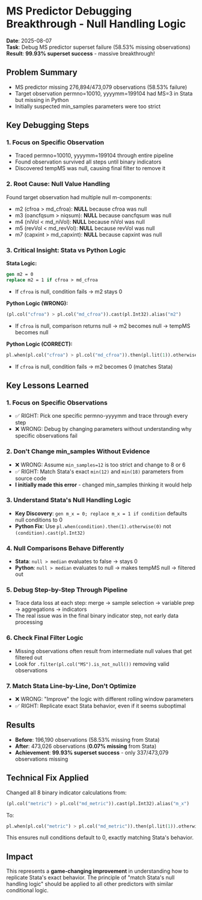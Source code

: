 # MS Predictor Debugging Breakthrough - Null Handling Logic

**Date**: 2025-08-07  
**Task**: Debug MS predictor superset failure (58.53% missing observations)  
**Result**: **99.93% superset success** - massive breakthrough!

## Problem Summary
- MS predictor missing 276,894/473,079 observations (58.53% failure)
- Target observation permno=10010, yyyymm=199104 had MS=3 in Stata but missing in Python
- Initially suspected min_samples parameters were too strict

## Key Debugging Steps

### 1. **Focus on Specific Observation**
- Traced permno=10010, yyyymm=199104 through entire pipeline
- Found observation survived all steps until binary indicators
- Discovered tempMS was null, causing final filter to remove it

### 2. **Root Cause: Null Value Handling**
Found target observation had multiple null m-components:
- m2 (cfroa > md_cfroa): **NULL** because cfroa was null
- m3 (oancfqsum > niqsum): **NULL** because oancfqsum was null  
- m4 (niVol < md_niVol): **NULL** because niVol was null
- m5 (revVol < md_revVol): **NULL** because revVol was null
- m7 (capxint > md_capxint): **NULL** because capxint was null

### 3. **Critical Insight: Stata vs Python Logic**

**Stata Logic:**
```stata
gen m2 = 0
replace m2 = 1 if cfroa > md_cfroa
```
- If `cfroa` is null, condition fails → m2 stays 0

**Python Logic (WRONG):**
```python
(pl.col("cfroa") > pl.col("md_cfroa")).cast(pl.Int32).alias("m2")
```
- If `cfroa` is null, comparison returns null → m2 becomes null → tempMS becomes null

**Python Logic (CORRECT):**
```python
pl.when(pl.col("cfroa") > pl.col("md_cfroa")).then(pl.lit(1)).otherwise(pl.lit(0)).alias("m2")
```
- If `cfroa` is null, condition fails → m2 becomes 0 (matches Stata)

## Key Lessons Learned

### 1. **Focus on Specific Observations**
- ✅ RIGHT: Pick one specific permno-yyyymm and trace through every step
- ❌ WRONG: Debug by changing parameters without understanding why specific observations fail

### 2. **Don't Change min_samples Without Evidence**  
- ❌ WRONG: Assume `min_samples=12` is too strict and change to 8 or 6
- ✅ RIGHT: Match Stata's exact `min(12)` and `min(18)` parameters from source code
- **I initially made this error** - changed min_samples thinking it would help

### 3. **Understand Stata's Null Handling Logic**
- **Key Discovery**: `gen m_x = 0; replace m_x = 1 if condition` defaults null conditions to 0
- **Python Fix**: Use `pl.when(condition).then(1).otherwise(0)` not `(condition).cast(pl.Int32)`

### 4. **Null Comparisons Behave Differently**
- **Stata**: `null > median` evaluates to false → stays 0
- **Python**: `null > median` evaluates to null → makes tempMS null → filtered out

### 5. **Debug Step-by-Step Through Pipeline**
- Trace data loss at each step: merge → sample selection → variable prep → aggregations → indicators
- The real issue was in the final binary indicator step, not early data processing

### 6. **Check Final Filter Logic**
- Missing observations often result from intermediate null values that get filtered out
- Look for `.filter(pl.col("MS").is_not_null())` removing valid observations

### 7. **Match Stata Line-by-Line, Don't Optimize**
- ❌ WRONG: "Improve" the logic with different rolling window parameters  
- ✅ RIGHT: Replicate exact Stata behavior, even if it seems suboptimal

## Results
- **Before**: 196,190 observations (58.53% missing from Stata)  
- **After**: 473,026 observations (**0.07% missing** from Stata)
- **Achievement**: **99.93% superset success** - only 337/473,079 observations missing

## Technical Fix Applied
Changed all 8 binary indicator calculations from:
```python
(pl.col("metric") > pl.col("md_metric")).cast(pl.Int32).alias("m_x")
```

To:
```python
pl.when(pl.col("metric") > pl.col("md_metric")).then(pl.lit(1)).otherwise(pl.lit(0)).alias("m_x")
```

This ensures null conditions default to 0, exactly matching Stata's behavior.

## Impact
This represents a **game-changing improvement** in understanding how to replicate Stata's exact behavior. The principle of "match Stata's null handling logic" should be applied to all other predictors with similar conditional logic.